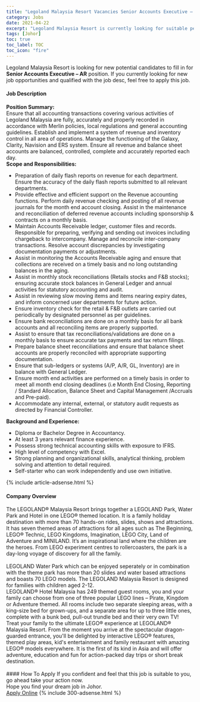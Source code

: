 ```yaml
---
title: "Legoland Malaysia Resort Vacancies Senior Accounts Executive – AR" 
category: Jobs 
date: 2021-04-22 
excerpt: "Legoland Malaysia Resort is currently looking for suitable person to fill in the Senior Accounts Executive – AR which based in Johor" 
tags: [Johor] 
toc: true 
toc_label: TOC 
toc_icon: "fire" 
--- 
```


<p>Legoland Malaysia Resort is looking for new potential candidates to fill in for <b>Senior Accounts Executive – AR</b> position. If you currently looking for new job opportunities and qualified with the job desc, feel free to apply this job.
</p><div><div><h4>Job Description</h4></div><div><div><span><div><div><strong>Position Summary:</strong></div><div>Ensure that all accounting transactions covering various activities of Legoland Malaysia are fully, accurately and properly recorded in accordance with Merlin policies, local regulations and general accounting guidelines. Establish and implement a system of revenue and inventory control in all area of operations. Manage the functioning of the Galaxy, Clarity, Navision and ERS system. Ensure all revenue and balance sheet accounts are balanced, controlled, complete and accurately reported each day.</div><div><strong>Scope and Responsibilities:</strong><ul><li>Preparation of daily flash reports on revenue for each department. Ensure the accuracy of the daily flash reports submitted to all relevant departments.</li><li>Provide effective and efficient support on the Revenue accounting functions. Perform daily revenue checking and posting of all revenue journals for the month end account closing. Assist in the maintenance and reconciliation of deferred revenue accounts including sponsorship &amp; contracts on a monthly basis.</li><li>Maintain Accounts Receivable ledger, customer files and records. Responsible for preparing, verifying and sending out invoices including chargeback to intercompany. Manage and reconcile inter-company transactions. Resolve account discrepancies by investigating documentation payments or adjustments.</li><li>Assist in monitoring the Accounts Receivable aging and ensure that collections are received on a timely basis and no long outstanding balances in the aging.</li><li>Assist in monthly stock reconciliations (Retails stocks and F&amp;B stocks); ensuring accurate stock balances in General Ledger and annual activities for statutory accounting and audit.</li><li>Assist in reviewing slow moving items and items nearing expiry dates, and inform concerned user departments for future action.</li><li>Ensure inventory check for the retail &amp; F&amp;B outlets are carried out periodically by designated personnel as per guidelines.</li><li>Ensure bank reconciliations are done on a monthly basis for all bank accounts and all reconciling items are properly supported.</li><li>Assist to ensure that tax reconciliations/validations are done on a monthly basis to ensure accurate tax payments and tax return filings.</li><li>Prepare balance sheet reconciliations and ensure that balance sheet accounts are properly reconciled with appropriate supporting documentation.</li><li>Ensure that sub-ledgers or systems (A/P, A/R, GL, Inventory) are in balance with General Ledger.</li><li>Ensure month end activities are performed on a timely basis in order to meet all month end closing deadlines (i.e Month End Closing, Reporting / Standard Allocation, Balance Sheet and Capital Management /Accruals and Pre-paid).</li><li>Accommodate any internal, external, or statutory audit requests as directed by Financial Controller.</li></ul></div><div><div><strong>Background and Experience:</strong></div><ul><li>Diploma or Bachelor Degree in Accountancy.</li><li>At least 3 years relevant finance experience.</li><li>Possess strong technical accounting skills with exposure to IFRS.</li><li>High level of competency with Excel.&#160;</li><li>Strong planning and organizational skills, analytical thinking, problem solving and attention to detail required.&#160;</li><li>Self-starter who can work independently and use own initiative.</li></ul></div></div></span></div></div></div> 
{% include article-adsense.html %} 
<div><div><h4>Company Overview</h4></div><div><div><span><div><div>
	The LEGOLAND&#174; Malaysia Resort brings together a LEGOLAND Park, Water Park and Hotel in one LEGO&#174; themed location. It is a family holiday destination with more than 70 hands-on rides, slides, shows and attractions. It has seven themed areas of attractions for all ages such as The Beginning, LEGO&#174; Technic, LEGO Kingdoms, Imagination, LEGO City, Land of Adventure and MINILAND. It&#8217;s an inspirational land where the children are the heroes. From LEGO experiment centres to rollercoasters, the park is a day-long voyage of discovery for all the family.<br>
<br>
	LEGOLAND Water Park which can be enjoyed seperately or in combination with the theme park has more than 20 slides and water based attractions and boasts 70 LEGO models. The LEGOLAND Malaysia Resort is designed for families with children aged 2-12.</div>
<div>
	LEGOLAND&#174; Hotel Malaysia has 249 themed guest rooms, you and your family can choose from one of three popular LEGO lines &#8211; Pirate, Kingdom or Adventure themed. All rooms include two separate sleeping areas, with a king-size bed for grown-ups, and a separate area for up to three little ones, complete with a bunk bed, pull-out trundle bed and their very own TV!</div>
<div>
	Treat your family to the ultimate LEGO&#174; experience at LEGOLAND&#174; Malaysia Resort. From the moment you arrive at the spectacular dragon-guarded entrance, you'll be delighted by interactive LEGO&#174; features, themed play areas, kid's entertainment and family restaurant with amazing LEGO&#174; models everywhere. It is the first of its kind in Asia and will offer adventure, education and fun for action-packed day trips or short break destination.<br>
	&#160;</div></div></span></div></div></div> 
#### How To Apply 
If you confident and feel that this job is suitable to you, go ahead take your action now. <br/> 
Hope you find your dream job in Johor. <br/> 
<a href="https://www.jobstreet.com.my/en/job/senior-accounts-executive-ar-4544953?jobId=jobstreet-my-job-4544953&" class="btn btn--info" target="_blank" rel="nofollow noopenner">Apply Online</a> 
{% include 300-adsense.html %} 